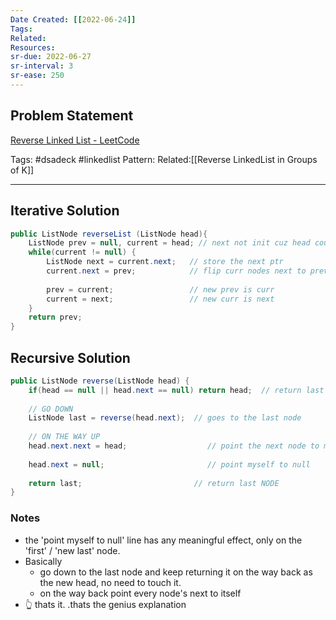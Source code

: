 ```yaml
---
Date Created: [[2022-06-24]]
Tags: 
Related: 
Resources: 
sr-due: 2022-06-27
sr-interval: 3
sr-ease: 250
---
```


## Problem Statement
[Reverse Linked List - LeetCode](https://leetcode.com/problems/reverse-linked-list/)

Tags:  #dsadeck  #linkedlist 
Pattern: 
Related:[[Reverse LinkedList in Groups of K]]

---

## Iterative Solution
``` java
public ListNode reverseList (ListNode head){
	ListNode prev = null, current = head; // next not init cuz head could be null
	while(current != null) {
		ListNode next = current.next;   // store the next ptr
		current.next = prev;            // flip curr nodes next to prev
		
		prev = current;                 // new prev is curr
		current = next;                 // new curr is next
	}
	return prev;
}
```

## Recursive Solution
``` java
public ListNode reverse(ListNode head) {
	if(head == null || head.next == null) return head;  // return last node
	
	// GO DOWN
	ListNode last = reverse(head.next);  // goes to the last node
	
	// ON THE WAY UP
	head.next.next = head;                  // point the next node to myself
	
	head.next = null;                       // point myself to null
	
	return last;                         // return last NODE
}
```


### Notes
- the 'point myself to null' line has any meaningful effect, only on the 'first' / 'new last' node.
- Basically
	- go down to the last node and keep returning it on the way back as the new head, no need to touch it.
	- on the way back point every node's next to itself
- 👆 thats it. .thats the genius explanation

